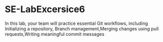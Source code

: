 # SE-LabExcersice6
In this lab, your team will practice essential Git workflows, including Initializing a repository, Branch management,Merging changes using pull requests,Writing meaningful commit messages
